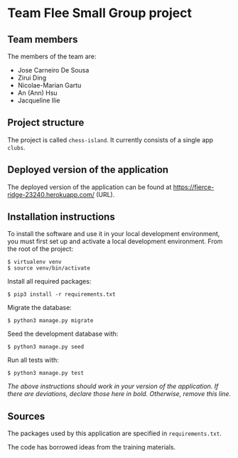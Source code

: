 # Team Flee Small Group project

## Team members
The members of the team are:
- Jose Carneiro De Sousa
- Zirui Ding
- Nicolae-Marian Gartu
- An (Ann) Hsu
- Jacqueline Ilie

## Project structure
The project is called `chess-island`.  It currently consists of a single app `clubs`.

## Deployed version of the application
The deployed version of the application can be found at https://fierce-ridge-23240.herokuapp.com/ (URL).

## Installation instructions
To install the software and use it in your local development environment, you must first set up and activate a local development environment.  From the root of the project:

```
$ virtualenv venv
$ source venv/bin/activate
```

Install all required packages:

```
$ pip3 install -r requirements.txt
```

Migrate the database:

```
$ python3 manage.py migrate
```

Seed the development database with:

```
$ python3 manage.py seed
```

Run all tests with:
```
$ python3 manage.py test
```

*The above instructions should work in your version of the application.  If there are deviations, declare those here in bold.  Otherwise, remove this line.*

## Sources
The packages used by this application are specified in `requirements.txt`.

The code has borrowed ideas from the training materials.
